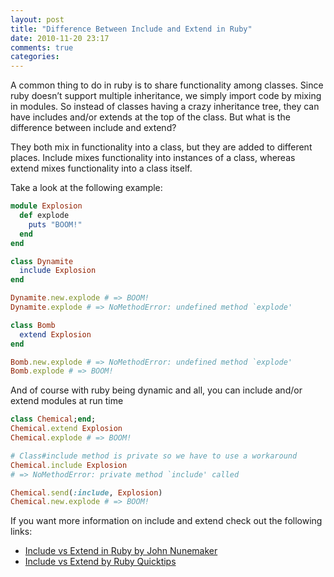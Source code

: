 ```yaml
---
layout: post
title: "Difference Between Include and Extend in Ruby"
date: 2010-11-20 23:17
comments: true
categories: 
---
```


A common thing to do in ruby is to share functionality among classes. Since ruby doesn’t support multiple inheritance, we
simply import code by mixing in modules. So instead of classes having a crazy inheritance tree, they can have includes
and/or extends at the top of the class. But what is the difference between include and extend?

They both mix in functionality into a class, but they are added to different places. Include mixes functionality into
instances of a class, whereas extend mixes functionality into a class itself.

Take a look at the following example:

```ruby
module Explosion
  def explode
    puts "BOOM!"
  end
end

class Dynamite
  include Explosion
end

Dynamite.new.explode # => BOOM!
Dynamite.explode # => NoMethodError: undefined method `explode'

class Bomb
  extend Explosion
end

Bomb.new.explode # => NoMethodError: undefined method `explode'
Bomb.explode # => BOOM!
```

And of course with ruby being dynamic and all, you can include and/or extend modules at run time

```ruby
class Chemical;end;
Chemical.extend Explosion
Chemical.explode # => BOOM!

# Class#include method is private so we have to use a workaround
Chemical.include Explosion 
# => NoMethodError: private method `include' called

Chemical.send(:include, Explosion)
Chemical.new.explode # => BOOM!
```

If you want more information on include and extend check out the following links:

* [Include vs Extend in Ruby by John Nunemaker](http://www.railstips.org/blog/archives/2009/05/15/include-vs-extend-in-ruby/)
* [Include vs Extend by Ruby Quicktips](http://rubyquicktips.com/post/1133877859/include-vs-extend)

